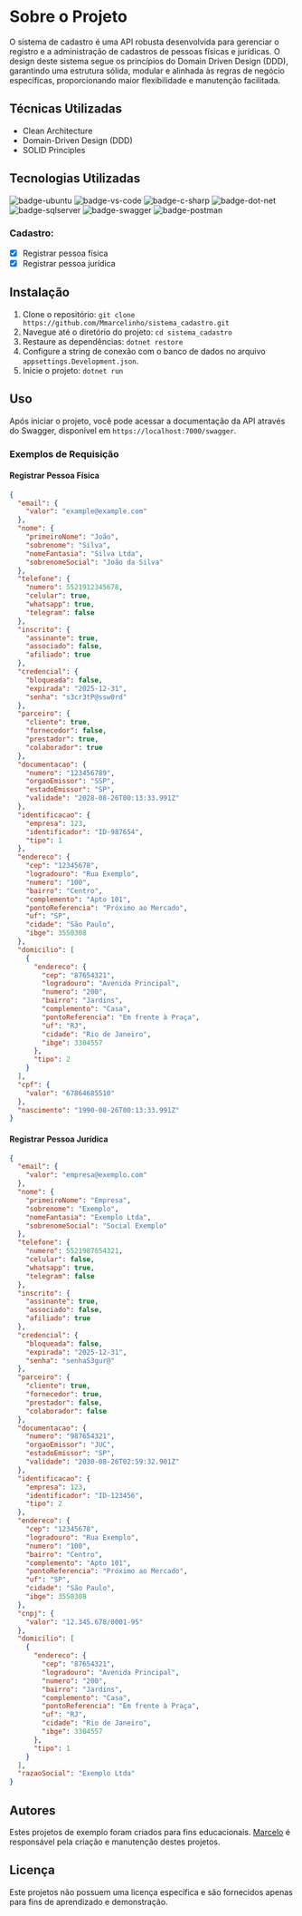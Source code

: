 # Sobre o Projeto

O sistema de cadastro é uma API robusta desenvolvida para gerenciar o registro e a administração de cadastros de pessoas físicas e jurídicas. O design deste sistema segue os princípios do Domain Driven Design (DDD), garantindo uma estrutura sólida, modular e alinhada às regras de negócio específicas, proporcionando maior flexibilidade e manutenção facilitada.

## Técnicas Utilizadas

- Clean Architecture
- Domain-Driven Design (DDD)
- SOLID Principles

## Tecnologias Utilizadas

![badge-ubuntu]
![badge-vs-code]
![badge-c-sharp]
![badge-dot-net]
![badge-sqlserver]
![badge-swagger]
![badge-postman]

### Cadastro:

- [x] Registrar pessoa física
- [x] Registrar pessoa jurídica

## Instalação

1. Clone o repositório: `git clone https://github.com/Mmarcelinho/sistema_cadastro.git`
2. Navegue até o diretório do projeto: `cd sistema_cadastro`
3. Restaure as dependências: `dotnet restore`
4. Configure a string de conexão com o banco de dados no arquivo `appsettings.Development.json`.
5. Inicie o projeto: `dotnet run`

## Uso

Após iniciar o projeto, você pode acessar a documentação da API através do Swagger, disponível em `https://localhost:7000/swagger`.

### Exemplos de Requisição

#### Registrar Pessoa Física

```json
{
  "email": {
    "valor": "example@example.com"
  },
  "nome": {
    "primeiroNome": "João",
    "sobrenome": "Silva",
    "nomeFantasia": "Silva Ltda",
    "sobrenomeSocial": "João da Silva"
  },
  "telefone": {
    "numero": 5521912345678,
    "celular": true,
    "whatsapp": true,
    "telegram": false
  },
  "inscrito": {
    "assinante": true,
    "associado": false,
    "afiliado": true
  },
  "credencial": {
    "bloqueada": false,
    "expirada": "2025-12-31",
    "senha": "s3cr3tP@ssw0rd"
  },
  "parceiro": {
    "cliente": true,
    "fornecedor": false,
    "prestador": true,
    "colaborador": true
  },
  "documentacao": {
    "numero": "123456789",
    "orgaoEmissor": "SSP",
    "estadoEmissor": "SP",
    "validade": "2028-08-26T00:13:33.991Z"
  },
  "identificacao": {
    "empresa": 123,
    "identificador": "ID-987654",
    "tipo": 1
  },
  "endereco": {
    "cep": "12345678",
    "logradouro": "Rua Exemplo",
    "numero": "100",
    "bairro": "Centro",
    "complemento": "Apto 101",
    "pontoReferencia": "Próximo ao Mercado",
    "uf": "SP",
    "cidade": "São Paulo",
    "ibge": 3550308
  },
  "domicilio": [
    {
      "endereco": {
        "cep": "87654321",
        "logradouro": "Avenida Principal",
        "numero": "200",
        "bairro": "Jardins",
        "complemento": "Casa",
        "pontoReferencia": "Em frente à Praça",
        "uf": "RJ",
        "cidade": "Rio de Janeiro",
        "ibge": 3304557
      },
      "tipo": 2
    }
  ],
  "cpf": {
    "valor": "67864685510"
  },
  "nascimento": "1990-08-26T00:13:33.991Z"
}
```

#### Registrar Pessoa Jurídica

```json
{
  "email": {
    "valor": "empresa@exemplo.com"
  },
  "nome": {
    "primeiroNome": "Empresa",
    "sobrenome": "Exemplo",
    "nomeFantasia": "Exemplo Ltda",
    "sobrenomeSocial": "Social Exemplo"
  },
  "telefone": {
    "numero": 5521987654321,
    "celular": false,
    "whatsapp": true,
    "telegram": false
  },
  "inscrito": {
    "assinante": true,
    "associado": false,
    "afiliado": true
  },
  "credencial": {
    "bloqueada": false,
    "expirada": "2025-12-31",
    "senha": "senhaS3gur@"
  },
  "parceiro": {
    "cliente": true,
    "fornecedor": true,
    "prestador": false,
    "colaborador": false
  },
  "documentacao": {
    "numero": "987654321",
    "orgaoEmissor": "JUC",
    "estadoEmissor": "SP",
    "validade": "2030-08-26T02:59:32.901Z"
  },
  "identificacao": {
    "empresa": 123,
    "identificador": "ID-123456",
    "tipo": 2
  },
  "endereco": {
    "cep": "12345678",
    "logradouro": "Rua Exemplo",
    "numero": "100",
    "bairro": "Centro",
    "complemento": "Apto 101",
    "pontoReferencia": "Próximo ao Mercado",
    "uf": "SP",
    "cidade": "São Paulo",
    "ibge": 3550308
  },
  "cnpj": {
    "valor": "12.345.678/0001-95"
  },
  "domicilio": [
    {
      "endereco": {
        "cep": "87654321",
        "logradouro": "Avenida Principal",
        "numero": "200",
        "bairro": "Jardins",
        "complemento": "Casa",
        "pontoReferencia": "Em frente à Praça",
        "uf": "RJ",
        "cidade": "Rio de Janeiro",
        "ibge": 3304557
      },
      "tipo": 1
    }
  ],
  "razaoSocial": "Exemplo Ltda"
}
```

## Autores

Estes projetos de exemplo foram criados para fins educacionais. [Marcelo](https://github.com/Mmarcelinho) é responsável pela criação e manutenção destes projetos.

## Licença

Este projetos não possuem uma licença específica e são fornecidos apenas para fins de aprendizado e demonstração.

[badge-ubuntu]: https://img.shields.io/badge/Ubuntu-E95420?style=for-the-badge&logo=ubuntu&logoColor=white
[badge-vs-code]: https://img.shields.io/badge/Visual%20Studio%20Code-0078d7.svg?style=for-the-badge&logo=visual-studio-code&logoColor=white
[badge-dot-net]: https://img.shields.io/badge/.NET-512BD4?logo=dotnet&logoColor=fff&style=for-the-badge
[badge-c-sharp]: https://img.shields.io/badge/c%23-%23239120.svg?style=for-the-badge&logo=csharp&logoColor=white
[badge-sqlserver]: https://img.shields.io/badge/Microsoft%20SQL%20Server-CC2927?logo=microsoftsqlserver&logoColor=fff&style=for-the-badge
[badge-swagger]: https://img.shields.io/badge/Swagger-85EA2D?logo=swagger&logoColor=000&style=for-the-badge
[badge-postman]: https://img.shields.io/badge/Postman-FF6C37?style=for-the-badge&logo=postman&logoColor=white
